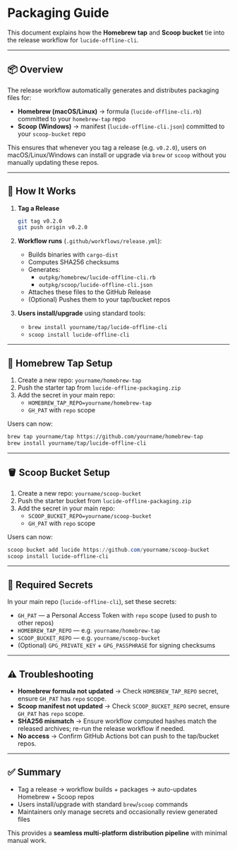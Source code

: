 # Packaging Guide

This document explains how the **Homebrew tap** and **Scoop bucket** tie into the release workflow for `lucide-offline-cli`.

---

## 📦 Overview

The release workflow automatically generates and distributes packaging files for:

- **Homebrew (macOS/Linux)** → formula (`lucide-offline-cli.rb`) committed to your `homebrew-tap` repo
- **Scoop (Windows)** → manifest (`lucide-offline-cli.json`) committed to your `scoop-bucket` repo

This ensures that whenever you tag a release (e.g. `v0.2.0`), users on macOS/Linux/Windows can install or upgrade via `brew` or `scoop` without you manually updating these repos.

---

## 🔄 How It Works

1. **Tag a Release**
   ```bash
   git tag v0.2.0
   git push origin v0.2.0
   ```

2. **Workflow runs** (`.github/workflows/release.yml`):
   - Builds binaries with `cargo-dist`
   - Computes SHA256 checksums
   - Generates:
     - `outpkg/homebrew/lucide-offline-cli.rb`
     - `outpkg/scoop/lucide-offline-cli.json`
   - Attaches these files to the GitHub Release
   - (Optional) Pushes them to your tap/bucket repos

3. **Users install/upgrade** using standard tools:
   - `brew install yourname/tap/lucide-offline-cli`
   - `scoop install lucide-offline-cli`

---

## 🍺 Homebrew Tap Setup

1. Create a new repo: `yourname/homebrew-tap`
2. Push the starter tap from `lucide-offline-packaging.zip`
3. Add the secret in your main repo:
   - `HOMEBREW_TAP_REPO=yourname/homebrew-tap`
   - `GH_PAT` with `repo` scope

Users can now:

```bash
brew tap yourname/tap https://github.com/yourname/homebrew-tap
brew install yourname/tap/lucide-offline-cli
```

---

## 🪣 Scoop Bucket Setup

1. Create a new repo: `yourname/scoop-bucket`
2. Push the starter bucket from `lucide-offline-packaging.zip`
3. Add the secret in your main repo:
   - `SCOOP_BUCKET_REPO=yourname/scoop-bucket`
   - `GH_PAT` with `repo` scope

Users can now:

```powershell
scoop bucket add lucide https://github.com/yourname/scoop-bucket
scoop install lucide-offline-cli
```

---

## 🔐 Required Secrets

In your main repo (`lucide-offline-cli`), set these secrets:

- `GH_PAT` — a Personal Access Token with `repo` scope (used to push to other repos)
- `HOMEBREW_TAP_REPO` — e.g. `yourname/homebrew-tap`
- `SCOOP_BUCKET_REPO` — e.g. `yourname/scoop-bucket`
- (Optional) `GPG_PRIVATE_KEY` + `GPG_PASSPHRASE` for signing checksums

---

## ⚠️ Troubleshooting

- **Homebrew formula not updated** → Check `HOMEBREW_TAP_REPO` secret, ensure `GH_PAT` has `repo` scope.
- **Scoop manifest not updated** → Check `SCOOP_BUCKET_REPO` secret, ensure `GH_PAT` has `repo` scope.
- **SHA256 mismatch** → Ensure workflow computed hashes match the released archives; re-run the release workflow if needed.
- **No access** → Confirm GitHub Actions bot can push to the tap/bucket repos.

---

## ✅ Summary

- Tag a release → workflow builds + packages → auto-updates Homebrew + Scoop repos
- Users install/upgrade with standard `brew`/`scoop` commands
- Maintainers only manage secrets and occasionally review generated files

This provides a **seamless multi-platform distribution pipeline** with minimal manual work.
